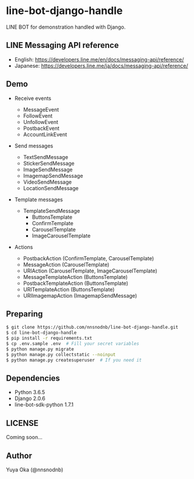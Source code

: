 # line-bot-django-handle

LINE BOT for demonstration handled with Django.

## LINE Messaging API reference

- English: https://developers.line.me/en/docs/messaging-api/reference/
- Japanese: https://developers.line.me/ja/docs/messaging-api/reference/

## Demo

- Receive events
  - MessageEvent
  - FollowEvent
  - UnfollowEvent
  - PostbackEvent
  - AccountLinkEvent

- Send messages
  - TextSendMessage
  - StickerSendMessage
  - ImageSendMessage
  - ImagemapSendMessage
  - VideoSendMessage
  - LocationSendMessage

- Template messages
  - TemplateSendMessage
    - ButtonsTemplate
    - ConfirmTemplate
    - CarouselTemplate
    - ImageCarouselTemplate

- Actions
  - PostbackAction (ConfirmTemplate, CarouselTemplate)
  - MessageAction (CarouselTemplate)
  - URIAction (CarouselTemplate, ImageCarouselTemplate)
  - MessageTemplateAction (ButtonsTemplate)
  - PostbackTemplateAction (ButtonsTemplate)
  - URITemplateAction (ButtonsTemplate)
  - URIImagemapAction (ImagemapSendMessage)

## Preparing

```bash
$ git clone https://github.com/nnsnodnb/line-bot-django-handle.git
$ cd line-bot-django-handle
$ pip install -r requirements.txt
$ cp .env.sample .env  # Fill your secret variables
$ python manage.py migrate
$ python manage.py collectstatic --noinput
$ python manage.py createsuperuser  # If you need it
```

## Dependencies

- Python 3.6.5
- Django 2.0.6
- line-bot-sdk-python 1.7.1

## LICENSE

Coming soon...

## Author

Yuya Oka (@nnsnodnb)
